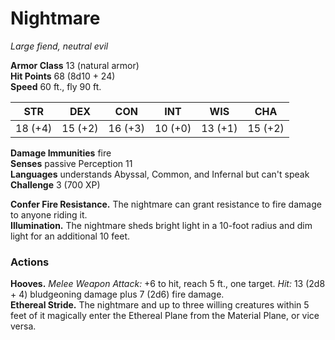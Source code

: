 # Nightmare 
_Large fiend, neutral evil_

**Armor Class** 13 (natural armor)    
**Hit Points** 68 (8d10 + 24)    
**Speed** 60 ft., fly 90 ft. 

| STR     | DEX     | CON     | INT     | WIS     | CHA     |
|---------|---------|---------|---------|---------|---------|
| 18 (+4) | 15 (+2) | 16 (+3) | 10 (+0) | 13 (+1) | 15 (+2) |

**Damage Immunities** fire    
**Senses** passive Perception 11    
**Languages** understands Abyssal, Common, and Infernal but can't speak    
**Challenge** 3 (700 XP) 

**Confer Fire Resistance.** The nightmare can grant resistance to fire damage to anyone riding it.    
**Illumination.** The nightmare sheds bright light in a 10-foot radius and dim light for an additional 10 feet. 

### Actions 
**Hooves.** _Melee Weapon Attack:_ +6 to hit, reach 5 ft., one target. _Hit:_ 13 (2d8 + 4) bludgeoning damage plus 7 (2d6) fire damage.    
**Ethereal Stride.** The nightmare and up to three willing creatures within 5 feet of it magically enter the Ethereal Plane from the Material Plane, or vice versa.
